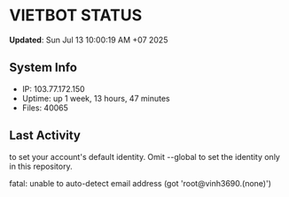 # VIETBOT STATUS
**Updated**: Sun Jul 13 10:00:19 AM +07 2025

## System Info
- IP: 103.77.172.150
- Uptime: up 1 week, 13 hours, 47 minutes
- Files: 40065

## Last Activity

to set your account's default identity.
Omit --global to set the identity only in this repository.

fatal: unable to auto-detect email address (got 'root@vinh3690.(none)')
